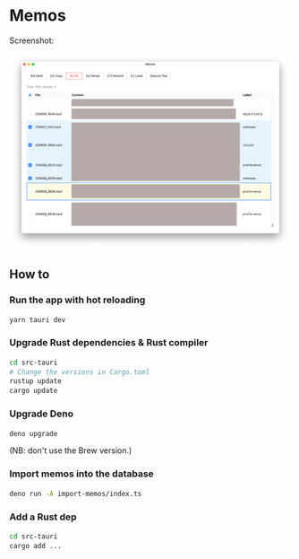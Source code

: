 # Memos

Screenshot:

![Screenshot of the app](memos-screenshot-jun12-2023.png)

## How to

### Run the app with hot reloading

```bash
yarn tauri dev
```

### Upgrade Rust dependencies & Rust compiler

```bash
cd src-tauri
# Change the versions in Cargo.toml
rustup update
cargo update
```

### Upgrade Deno

```bash
deno upgrade
```

(NB: don't use the Brew version.)

### Import memos into the database

```bash
deno run -A import-memos/index.ts
```

### Add a Rust dep

```bash
cd src-tauri
cargo add ...
```
